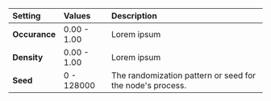 | Setting       | Values      | Description |
| :------------ | :---------- | :---------- |
| **Occurance** | 0.00 - 1.00 | Lorem ipsum |
| **Density**   | 0.00 - 1.00 | Lorem ipsum |
| **Seed**      | 0 - 128000  | The randomization pattern or seed for the node's process. |
